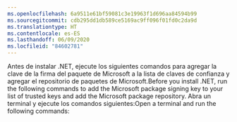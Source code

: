 ```yaml
---
ms.openlocfilehash: 6a9511e61bf59081c3e19963f1d696aa84594b99
ms.sourcegitcommit: cdb295dd1db589ce5169ac9ff096f01fd0c2da9d
ms.translationtype: HT
ms.contentlocale: es-ES
ms.lasthandoff: 06/09/2020
ms.locfileid: "84602781"
---
```


<span data-ttu-id="c0e62-101">Antes de instalar .NET, ejecute los siguientes comandos para agregar la clave de la firma del paquete de Microsoft a la lista de claves de confianza y agregar el repositorio de paquetes de Microsoft.</span><span class="sxs-lookup"><span data-stu-id="c0e62-101">Before you install .NET, run the following commands to add the Microsoft package signing key to your list of trusted keys and add the Microsoft package repository.</span></span> <span data-ttu-id="c0e62-102">Abra un terminal y ejecute los comandos siguientes:</span><span class="sxs-lookup"><span data-stu-id="c0e62-102">Open a terminal and run the following commands:</span></span>

